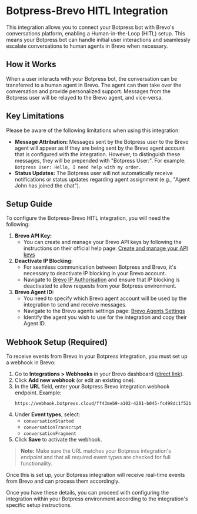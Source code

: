 # Botpress-Brevo HITL Integration

This integration allows you to connect your Botpress bot with Brevo's conversations platform, enabling a Human-in-the-Loop (HITL) setup. This means your Botpress bot can handle initial user interactions and seamlessly escalate conversations to human agents in Brevo when necessary.

## How it Works

When a user interacts with your Botpress bot, the conversation can be transferred to a human agent in Brevo. The agent can then take over the conversation and provide personalized support. Messages from the Botpress user will be relayed to the Brevo agent, and vice-versa.

## Key Limitations

Please be aware of the following limitations when using this integration:

- **Message Attribution:** Messages sent by the Botpress user to the Brevo agent will appear as if they are being sent by the Brevo agent account that is configured with the integration. However, to distinguish these messages, they will be prepended with "Botpress User:". For example: `Botpress User: Hello, I need help with my order.`
- **Status Updates:** The Botpress user will not automatically receive notifications or status updates regarding agent assignment (e.g., "Agent John has joined the chat").

## Setup Guide

To configure the Botpress-Brevo HITL integration, you will need the following:

1.  **Brevo API Key:**
    - You can create and manage your Brevo API keys by following the instructions on their official help page: [Create and manage your API keys](https://help.brevo.com/hc/en-us/articles/209467485-Create-and-manage-your-API-keys)
2.  **Deactivate IP Blocking:**
    - For seamless communication between Botpress and Brevo, it's necessary to deactivate IP blocking in your Brevo account.
    - Navigate to [Brevo IP Authorisation](https://app.brevo.com/security/authorised_ips) and ensure that IP blocking is deactivated to allow requests from your Botpress environment.
3.  **Brevo Agent ID:**
    - You need to specify which Brevo agent account will be used by the integration to send and receive messages.
    - Navigate to the Brevo agents settings page: [Brevo Agents Settings](https://conversations-app.brevo.com/settings/agents)
    - Identify the agent you wish to use for the integration and copy their Agent ID.

## Webhook Setup (Required)

To receive events from Brevo in your Botpress integration, you must set up a webhook in Brevo:

1. Go to **Integrations > Webhooks** in your Brevo dashboard ([direct link](https://conversations-app.brevo.com/settings/integrations/webhooks)).
2. Click **Add new webhook** (or edit an existing one).
3. In the **URL** field, enter your Botpress Brevo integration webhook endpoint. Example:
   ```
   https://webhook.botpress.cloud/ff43meb9-a102-4201-b045-fc498dc1f52b
   ```
4. Under **Event types**, select:
   - `conversationStarted`
   - `conversationTranscript`
   - `conversationFragment`
5. Click **Save** to activate the webhook.

> **Note:** Make sure the URL matches your Botpress integration's endpoint and that all required event types are checked for full functionality.

Once this is set up, your Botpress integration will receive real-time events from Brevo and can process them accordingly.

Once you have these details, you can proceed with configuring the integration within your Botpress environment according to the integration's specific setup instructions.
